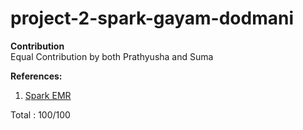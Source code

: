 # project-2-spark-gayam-dodmani
**Contribution**  
Equal Contribution by both Prathyusha and Suma

**References:**  
1. [Spark EMR](https://github.com/Aliga8or/csds-spark-emr)


Total : 100/100
